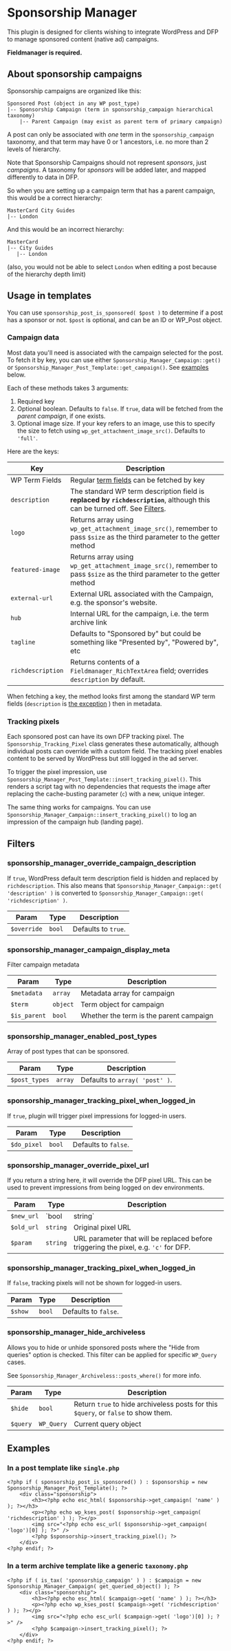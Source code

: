# Sponsorship Manager

This plugin is designed for clients wishing to integrate WordPress and DFP to manage sponsored content (native ad) campaigns.

**Fieldmanager is required.**

## About sponsorship campaigns

Sponsorship campaigns are organized like this:

```
Sponsored Post (object in any WP post_type)
|-- Sponsorship Campaign (term in sponsorship_campaign hierarchical taxonomy)
    |-- Parent Campaign (may exist as parent term of primary campaign)
```

A post can only be associated with _one_ term in the `sponsorship_campaign` taxonomy, and that term may have 0 or 1 ancestors, i.e. no more than 2 levels of hierarchy.

Note that Sponsorship Campaigns should not represent _sponsors_, just _campaigns_. A taxonomy for _sponsors_ will be added later, and mapped differently to data in DFP.

So when you are setting up a campaign term that has a parent campaign, this would be a correct hierarchy:

```
MasterCard City Guides
|-- London
```

And this would be an incorrect hierarchy:

```
MasterCard
|-- City Guides
   |-- London
```

(also, you would not be able to select `London` when editing a post because of the hierarchy depth limit)

## Usage in templates

You can use `sponsorship_post_is_sponsored( $post )` to determine if a post has a sponsor or not. `$post` is optional, and can be an ID or WP_Post object.

### Campaign data

Most data you'll need is associated with the campaign selected for the post. To fetch it by key, you can use either `Sponsorship_Manager_Campaign::get()` or `Sponsorship_Manager_Post_Template::get_campaign()`. See [examples](#examples) below.

Each of these methods takes 3 arguments:

1. Required key
1. Optional boolean. Defaults to `false`. If `true`, data will be fetched from the _parent campaign_, if one exists.
1. Optional image size. If your key refers to an image, use this to specify the size to fetch using `wp_get_attachment_image_src()`. Defaults to `'full'`.

Here are the keys:

| Key | Description |
|-----|-------------|
| WP Term Fields | Regular [term fields](https://codex.wordpress.org/Function_Reference/get_term_by#Return_Values) can be fetched by key |
| `description` | The standard WP term description field is **replaced by `richdescription`**, although this can be turned off. See [Filters](#filters). |
| `logo` | Returns array using `wp_get_attachment_image_src()`, remember to pass `$size` as the third parameter to the getter method |
| `featured-image` | Returns array using `wp_get_attachment_image_src()`, remember to pass `$size` as the third parameter to the getter method |
| `external-url` | External URL associated with the Campaign, e.g. the sponsor's website. |
| `hub` | Internal URL for the campaign, i.e. the term archive link |
| `tagline` | Defaults to "Sponsored by" but could be something like "Presented by", "Powered by", etc |
| `richdescription` | Returns contents of a `Fieldmanager_RichTextArea` field; overrides `description` by default. |

When fetching a key, the method looks first among the standard WP term fields (`description` is [the exception](#sponsorship_manager_override_campaign_description) ) then in metadata.

### Tracking pixels

Each sponsored post can have its own DFP tracking pixel. The `Sponsorship_Tracking_Pixel` class generates these automatically, although individual posts can override with a custom field. The tracking pixel enables content to be served by WordPress but still logged in the ad server.

To trigger the pixel impression, use `Sponsorship_Manager_Post_Template::insert_tracking_pixel()`. This renders a script tag with no dependencies that requests the image after replacing the cache-busting parameter (`c`) with a new, unique integer.

The same thing works for campaigns. You can use `Sponsorship_Manager_Campaign::insert_tracking_pixel()` to log an impression of the campaign hub (landing page).

## Filters

### sponsorship_manager_override_campaign_description

If `true`, WordPress default term description field is hidden and replaced by `richdescription`. This also means that `Sponsorship_Manager_Campaign::get( 'description' )` is converted to `Sponsorship_Manager_Campaign::get( 'richdescription' )`.

| Param | Type | Description |
|-------|------|-------------|
| `$override` | `bool` | Defaults to `true`. |

### sponsorship_manager_campaign_display_meta

Filter campaign metadata

| Param | Type | Description |
|-------|------|-------------|
| `$metadata` | `array` | Metadata array for campaign |
| `$term` | `object` | Term object for campaign |
| `$is_parent` | `bool` | Whether the term is the parent campaign |

### sponsorship_manager_enabled_post_types

Array of post types that can be sponsored.

| Param | Type | Description |
|-------|------|-------------|
| `$post_types` | `array` | Defaults to `array( 'post' )`. |

### sponsorship_manager_tracking_pixel_when_logged_in

If `true`, plugin will trigger pixel impressions for logged-in users.

| Param | Type | Description |
|-------|------|-------------|
| `$do_pixel` | `bool` | Defaults to `false`. |

### sponsorship_manager_override_pixel_url

If you return a string here, it will override the DFP pixel URL. This can be used to prevent impressions from being logged on dev environments.

| Param | Type | Description |
|-------|------|-------------|
| `$new_url` | `bool|string` | Defaults to `false`. |
| `$old_url` | `string` | Original pixel URL |
| `$param` | `string` | URL parameter that will be replaced before triggering the pixel, e.g. `'c'` for DFP. |

### sponsorship_manager_tracking_pixel_when_logged_in

If `false`, tracking pixels will not be shown for logged-in users.

| Param | Type | Description |
|-------|------|-------------|
| `$show` | `bool` | Defaults to `false`. |

### sponsorship_manager_hide_archiveless

Allows you to hide or unhide sponsored posts where the "Hide from queries" option is checked. This filter can be applied for specific `WP_Query` cases.

See `Sponsorship_Manager_Archiveless::posts_where()` for more info.

| Param | Type | Description |
|-------|------|-------------|
| `$hide` | `bool` | Return `true` to hide archiveless posts for this `$query`, or `false` to show them. |
| `$query` | `WP_Query` | Current query object |


## Examples

### In a post template like `single.php`
```
<?php if ( sponsorship_post_is_sponsored() ) : $sponsorship = new Sponsorship_Manager_Post_Template(); ?>
	<div class="sponsorship">
		<h3><?php echo esc_html( $sponsorship->get_campaign( 'name' ) ); ?></h3>
		<p><?php echo wp_kses_post( $sponsorship->get_campaign( 'richdescription' ) ); ?></p>
		<img src="<?php echo esc_url( $sponsorship->get_campaign( 'logo')[0] ); ?>" />
		<?php $sponsorship->insert_tracking_pixel(); ?>
	</div>
<?php endif; ?>
```

### In a term archive template like a generic `taxonomy.php`
```
<?php if ( is_tax( 'sponsorship_campaign' ) ) : $campaign = new Sponsorship_Manager_Campaign( get_queried_object() ); ?>
	<div class="sponsorship">
		<h3><?php echo esc_html( $campaign->get( 'name' ) ); ?></h3>
		<p><?php echo wp_kses_post( $campaign->get( 'richdescription' ) ); ?></p>
		<img src="<?php echo esc_url( $campaign->get( 'logo')[0] ); ?>" />
		<?php $campaign->insert_tracking_pixel(); ?>
	</div>
<?php endif; ?>
```


